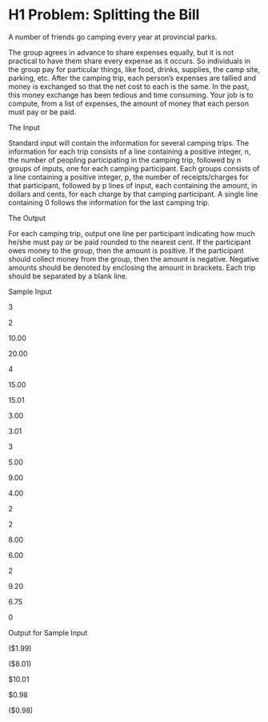# H1 Problem: Splitting the Bill

A number of friends go camping every year at provincial parks.

The group agrees in advance to share expenses equally, but it is not practical to have them share every expense as it occurs. So individuals in the group pay for particular things, like food, drinks, supplies, the camp site, parking, etc. After the camping trip, each person’s expenses are tallied and money is exchanged so that the net cost to each is the same. In the past, this money exchange has been tedious and time consuming. Your job is to compute, from a list of expenses, the amount of money that each person must pay or be paid.

 

The Input

Standard input will contain the information for several camping trips. The information for each trip consists of a line containing a positive integer, n, the number of peopling participating in the camping trip, followed by n groups of inputs, one for each camping participant.  Each groups consists of a line containing a positive integer, p, the number of receipts/charges for that participant, followed by p lines of input, each containing the amount, in dollars and cents, for each charge by that camping participant.  A single line containing 0 follows the information for the last camping trip.

 

The Output

For each camping trip, output one line per participant indicating how much he/she must pay or be paid rounded to the nearest cent.  If the participant owes money to the group, then the amount is positive.  If the participant should collect money from the group, then the amount is negative.  Negative amounts should be denoted by enclosing the amount in brackets.  Each trip should be separated by a blank line.

 

Sample Input

3 

 

2

 

10.00

 

20.00

 

4

 

15.00

 

15.01

 

3.00

 

3.01

 

3

 

5.00

 

9.00

 

4.00

 

2

 

2

 

8.00

 

6.00

 

2

 

9.20

 

6.75

 

0

 

Output for Sample Input

 

($1.99)

 

($8.01)

 

$10.01

 

 

 

$0.98

 

($0.98)

